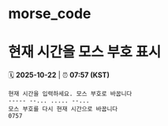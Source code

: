 # morse_code
# 현재 시간을 모스 부호 표시
<!-- MORSE_TIME_START -->
🗓️ **2025-10-22** | ⏰ **07:57 (KST)**

```
현재 시간을 입력하세요. 모스 부호로 바꿉니다
----- --... ..... --...
모스 부호를 다시 현재 시간으로 바꿉니다
0757
```
<!-- MORSE_TIME_END -->

